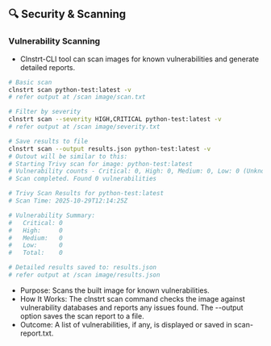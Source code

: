 ## 🔍 Security & Scanning
### Vulnerability Scanning
- Clnstrt-CLI tool can scan images for known vulnerabilities and generate detailed reports.

```bash
# Basic scan
clnstrt scan python-test:latest -v
# refer output at /scan image/scan.txt

# Filter by severity
clnstrt scan --severity HIGH,CRITICAL python-test:latest -v
# refer output at /scan image/severity.txt

# Save results to file
clnstrt scan --output results.json python-test:latest -v
# Outout will be similar to this:
# Starting Trivy scan for image: python-test:latest
# Vulnerability counts - Critical: 0, High: 0, Medium: 0, Low: 0 (Unknown: 0)
# Scan completed. Found 0 vulnerabilities

# Trivy Scan Results for python-test:latest
# Scan Time: 2025-10-29T12:14:25Z

# Vulnerability Summary:
#   Critical: 0
#   High:     0
#   Medium:   0
#   Low:      0
#   Total:    0

# Detailed results saved to: results.json
# refer output at /scan image/results.json
```

- Purpose: Scans the built image for known vulnerabilities. 
- How It Works: The clnstrt scan command checks the image against vulnerability databases and reports any issues found. The --output option saves the scan report to a file. 
- Outcome: A list of vulnerabilities, if any, is displayed or saved in scan-report.txt.